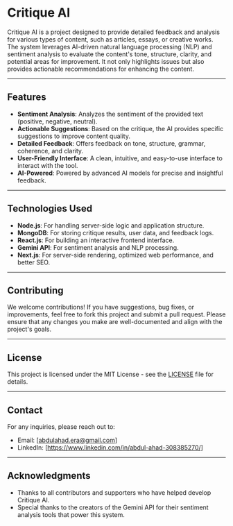 # Critique AI

Critique AI is a project designed to provide detailed feedback and analysis for various types of content, such as articles, essays, or creative works. The system leverages AI-driven natural language processing (NLP) and sentiment analysis to evaluate the content's tone, structure, clarity, and potential areas for improvement. It not only highlights issues but also provides actionable recommendations for enhancing the content.

---

## Features

- **Sentiment Analysis**: Analyzes the sentiment of the provided text (positive, negative, neutral).
- **Actionable Suggestions**: Based on the critique, the AI provides specific suggestions to improve content quality.
- **Detailed Feedback**: Offers feedback on tone, structure, grammar, coherence, and clarity.
- **User-Friendly Interface**: A clean, intuitive, and easy-to-use interface to interact with the tool.
- **AI-Powered**: Powered by advanced AI models for precise and insightful feedback.

---

## Technologies Used

- **Node.js**: For handling server-side logic and application structure.
- **MongoDB**: For storing critique results, user data, and feedback logs.
- **React.js**: For building an interactive frontend interface.
- **Gemini API**: For sentiment analysis and NLP processing.
- **Next.js**: For server-side rendering, optimized web performance, and better SEO.

---

## Contributing

We welcome contributions! If you have suggestions, bug fixes, or improvements, feel free to fork this project and submit a pull request. Please ensure that any changes you make are well-documented and align with the project's goals.

---

## License

This project is licensed under the MIT License - see the [LICENSE](LICENSE) file for details.

---

## Contact

For any inquiries, please reach out to:  
- Email: [abdulahad.era@gmail.com] 
- LinkedIn: [https://www.linkedin.com/in/abdul-ahad-308385270/]

---

## Acknowledgments

- Thanks to all contributors and supporters who have helped develop Critique AI.
- Special thanks to the creators of the Gemini API for their sentiment analysis tools that power this system.